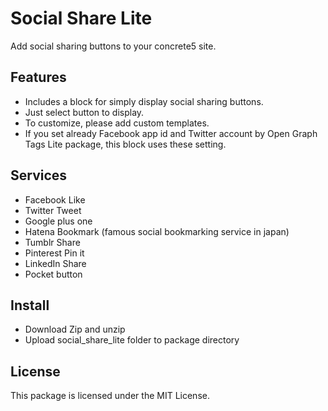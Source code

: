# Social Share Lite

Add social sharing buttons to your concrete5 site.

## Features

* Includes a block for simply display social sharing buttons.
* Just select button to display.
* To customize, please add custom templates.
* If you set already Facebook app id and Twitter account by Open Graph Tags Lite package, this block uses these setting.

## Services

* Facebook Like
* Twitter Tweet
* Google plus one
* Hatena Bookmark (famous social bookmarking service in japan)
* Tumblr Share
* Pinterest Pin it
* LinkedIn Share
* Pocket button

## Install

* Download Zip and unzip
* Upload social_share_lite folder to package directory

## License

This package is licensed under the MIT License.
